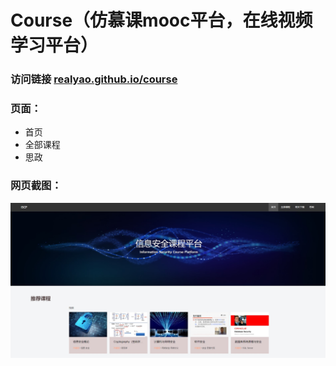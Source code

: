 # Course（仿慕课mooc平台，在线视频学习平台）

### 访问链接 [realyao.github.io/course](realyao.github.io/course)

### 页面：
- 首页
- 全部课程
- 思政

### 网页截图：
![image](image/readme-pic.jpg)
